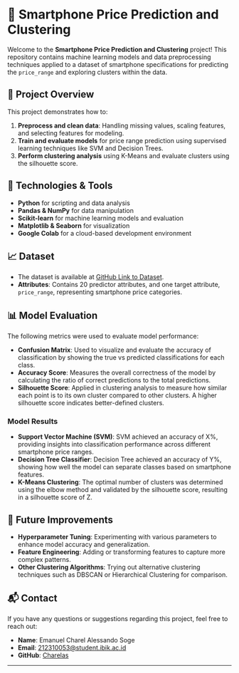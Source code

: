 # 📱 Smartphone Price Prediction and Clustering

Welcome to the **Smartphone Price Prediction and Clustering** project! This repository contains machine learning models and data preprocessing techniques applied to a dataset of smartphone specifications for predicting the `price_range` and exploring clusters within the data.

## 📂 Project Overview

This project demonstrates how to:
1. **Preprocess and clean data**: Handling missing values, scaling features, and selecting features for modeling.
2. **Train and evaluate models** for price range prediction using supervised learning techniques like SVM and Decision Trees.
3. **Perform clustering analysis** using K-Means and evaluate clusters using the silhouette score.

## 🔧 Technologies & Tools

- **Python** for scripting and data analysis
- **Pandas & NumPy** for data manipulation
- **Scikit-learn** for machine learning models and evaluation
- **Matplotlib & Seaborn** for visualization
- **Google Colab** for a cloud-based development environment

## 📈 Dataset

- The dataset is available at [GitHub Link to Dataset](https://raw.githubusercontent.com/isnanmulia/lecture-datasets/main/mobileprice_modified.csv).
- **Attributes**: Contains 20 predictor attributes, and one target attribute, `price_range`, representing smartphone price categories.
  
## 📊 Model Evaluation

The following metrics were used to evaluate model performance:

- **Confusion Matrix**: Used to visualize and evaluate the accuracy of classification by showing the true vs predicted classifications for each class.
- **Accuracy Score**: Measures the overall correctness of the model by calculating the ratio of correct predictions to the total predictions.
- **Silhouette Score**: Applied in clustering analysis to measure how similar each point is to its own cluster compared to other clusters. A higher silhouette score indicates better-defined clusters.

### Model Results

- **Support Vector Machine (SVM)**: SVM achieved an accuracy of X%, providing insights into classification performance across different smartphone price ranges.
- **Decision Tree Classifier**: Decision Tree achieved an accuracy of Y%, showing how well the model can separate classes based on smartphone features.
- **K-Means Clustering**: The optimal number of clusters was determined using the elbow method and validated by the silhouette score, resulting in a silhouette score of Z.

## 🤔 Future Improvements

- **Hyperparameter Tuning**: Experimenting with various parameters to enhance model accuracy and generalization.
- **Feature Engineering**: Adding or transforming features to capture more complex patterns.
- **Other Clustering Algorithms**: Trying out alternative clustering techniques such as DBSCAN or Hierarchical Clustering for comparison.

## 📬 Contact

If you have any questions or suggestions regarding this project, feel free to reach out:

- **Name**: Emanuel Charel Alessando Soge
- **Email**: [212310053@student.ibik.ac.id](mailto:212310053@student.ibik.ac.id)
- **GitHub**: [Charelas](https://github.com/Charelas)

---


